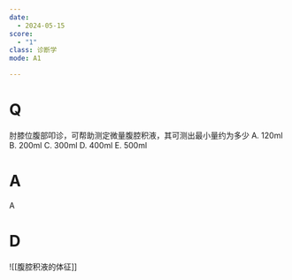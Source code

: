```yaml
---
date:
  - 2024-05-15
score:
  - "1"
class: 诊断学
mode: A1

---
```

# Q
肘膝位腹部叩诊，可帮助测定微量腹腔积液，其可测出最小量约为多少
A. 120ml 
B. 200ml 
C. 300ml
D. 400ml 
E. 500ml

# A

A


# D
![[腹腔积液的体征]]